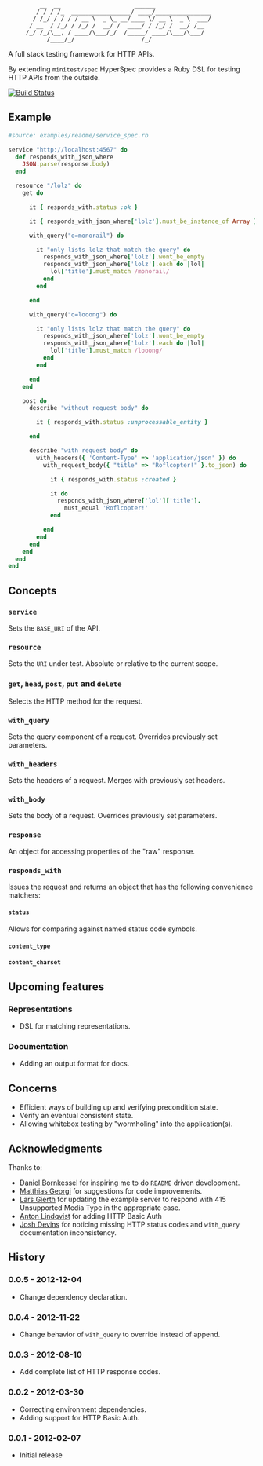              __  __                     ______
            / / / /_  _________________/ ____/________________
           / /_/ / / / / __ \  _ \_ __/____ \/ __ \  _ \  ___/
          / __  / /_/ / /_/ /  __/ /  ____/ / /_/ /  __/ /__
         /_/ /_/\__, / ____/\___/_/  /_____/ ____/\___/\___/
               /____/_/                   /_/

A full stack testing framework for HTTP APIs.

By extending `minitest/spec` HyperSpec provides a Ruby DSL for testing
HTTP APIs from the outside.

[![Build Status](https://secure.travis-ci.org/hannestyden/hyperspec.png)](http://travis-ci.org/hannestyden/hyperspec)

## Example

```ruby
#source: examples/readme/service_spec.rb

service "http://localhost:4567" do
  def responds_with_json_where
    JSON.parse(response.body)
  end

  resource "/lolz" do
    get do

      it { responds_with.status :ok }

      it { responds_with_json_where['lolz'].must_be_instance_of Array }

      with_query("q=monorail") do

        it "only lists lolz that match the query" do
          responds_with_json_where['lolz'].wont_be_empty
          responds_with_json_where['lolz'].each do |lol|
            lol['title'].must_match /monorail/
          end
        end

      end

      with_query("q=looong") do

        it "only lists lolz that match the query" do
          responds_with_json_where['lolz'].wont_be_empty
          responds_with_json_where['lolz'].each do |lol|
            lol['title'].must_match /looong/
          end
        end

      end
    end

    post do
      describe "without request body" do

        it { responds_with.status :unprocessable_entity }

      end

      describe "with request body" do
        with_headers({ 'Content-Type' => 'application/json' }) do
          with_request_body({ "title" => "Roflcopter!" }.to_json) do

            it { responds_with.status :created }

            it do
              responds_with_json_where['lol']['title'].
                must_equal 'Roflcopter!'
            end

          end
        end
      end
    end
  end
end
```

## Concepts

### `service`

Sets the `BASE_URI` of the API.

### `resource`

Sets the `URI` under test. Absolute or relative to the current scope.

### `get`, `head`, `post`, `put` and `delete`

Selects the HTTP method for the request.

### `with_query`

Sets the query component of a request. Overrides previously set parameters.

### `with_headers`

Sets the headers of a request. Merges with previously set headers.

### `with_body`

Sets the body of a request. Overrides previously set parameters.

### `response`

An object for accessing properties of the "raw" response.

### `responds_with`

Issues the request and returns an object that has the following convenience matchers:

#### `status`

Allows for comparing against named status code symbols.

#### `content_type`

#### `content_charset`

## Upcoming features

### Representations

- DSL for matching representations.

### Documentation

- Adding an output format for docs.

## Concerns

- Efficient ways of building up and verifying precondition state.
- Verify an eventual consistent state.
- Allowing whitebox testing by "wormholing" into the application(s).

## Acknowledgments

Thanks to:

- [Daniel Bornkessel](https://github.com/kesselborn) for inspiring me to do `README` driven development.
- [Matthias Georgi](https://github.com/georgi) for suggestions for code improvements.
- [Lars Gierth](https://github.com/lgierth) for updating the example server to respond with 415 Unsupported Media Type in the appropriate case.
- [Anton Lindqvist](https://github.com/mptre) for adding HTTP Basic Auth
- [Josh Devins](https://github.com/joshdevins) for noticing missing HTTP status codes and `with_query` documentation inconsistency.

## History

### 0.0.5 - 2012-12-04

- Change dependency declaration.

### 0.0.4 - 2012-11-22

- Change behavior of `with_query` to override instead of append.

### 0.0.3 - 2012-08-10

- Add complete list of HTTP response codes.

### 0.0.2 - 2012-03-30

- Correcting environment dependencies.
- Adding support for HTTP Basic Auth.

### 0.0.1 - 2012-02-07

- Initial release
